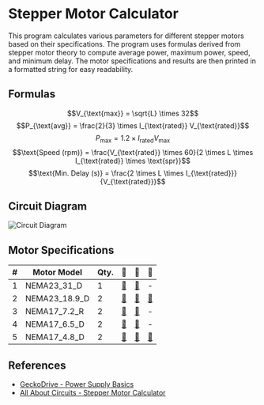 # Stepper Motor Calculator

This program calculates various parameters for different stepper motors based on their specifications. The program uses formulas derived from stepper motor theory to compute average power, maximum power, speed, and minimum delay. The motor specifications and results are then printed in a formatted string for easy readability.

## Formulas
   $$V_{\text{max}} = \sqrt{L} \times 32$$
   $$P_{\text{avg}} = \frac{2}{3} \times I_{\text{rated}} V_{\text{rated}}$$
   $$P_{\text{max}} = 1.2 \times I_{\text{rated}} V_{\text{max}}$$
   $$\text{Speed (rpm)} = \frac{V_{\text{rated}} \times 60}{2 \times L \times I_{\text{rated}} \times \text{spr}}$$
   $$\text{Min. Delay (s)} = \frac{2 \times L \times I_{\text{rated}}}{V_{\text{rated}}}$$

## Circuit Diagram

![Circuit Diagram](path/to/your/circuit_diagram.png)

## Motor Specifications

| # | Motor Model   | Qty. | 🛒                                                                                                    | 📄                                                                                  | 📏                                                                                                                |
|---|---------------|------|------------------------------------------------------------------------------------------------------  |-------------------------------------------------------------------------------------|-------------------------------------------------------------------------------------------------------------------|
| 1 | NEMA23_31_D   | 1    | [🛒](https://robu.in/product/neema-23-jk57hs112-4204-3-1n-m-d-type/)                                  | [📄](https://www.steppermotorcanada.ca/57hs112-4204-03.pdf)                         | -                                                                                                                 |
| 2 | NEMA23_18.9_D | 2    | [🛒](https://www.robu.in/product/57hs76-2804-05-nema23-18-9-kg-cm-hybrid-stepper-motor-d-type-shaft/) | [📄](https://ecksteinimg.de/Datasheet/Schrittmotor/JK57HS76-2804/JK57HS76-2804.pdf) | [📏](https://robu.in/wp-content/uploads/2015/12/NEMA-23-18.9-kg-cm-Hybrid-Stepper-Motor-ROBU.IN_.gif)             |
| 3 | NEMA17_7.2_R  | 2    | [🛒](https://robu.in/product/neema-17-jk42hs60-1704-0-72n-m-round-type/)                              | [📄](https://robu.in/wp-content/uploads/2023/07/1551713.pdf)                        | -                                                                                                                 |
| 4 | NEMA17_6.5_D  | 2    | [🛒](https://robu.in/product/neema-17-jk42hs60-1206-0-65n-m-d-type/)                                  | [📄](https://robu.in/wp-content/uploads/2022/03/datasheet.pdf)                      | -                                                                                                                 |
| 5 | NEMA17_4.8_D  | 2    | [🛒](https://robu.in/product/nema17-4-8-kg-cm-stepper-motor-with-detachable-72-cm-cable/)             | [📄](https://robu.in/wp-content/uploads/2023/04/JK42HS48-2504AF-01.pdf)             | [📏](https://robu.in/wp-content/uploads/2018/08/NEMA-17-Stepper-Motor-4.8-kg-cm-Dimensional-Drawing-ROBU.IN_.jpg) |

## References

* [GeckoDrive - Power Supply Basics](https://www.geckodrive.com/support/power-supply-basics/)
* [All About Circuits - Stepper Motor Calculator](https://www.allaboutcircuits.com/tools/stepper-motor-calculator/)
